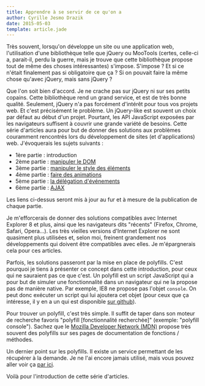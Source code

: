 ```yaml
---
title: Apprendre à se servir de ce qu'on a
author: Cyrille Jesmo Drazik
date: 2015-05-03
template: article.jade
---
```


Très souvent, lorsqu'on développe un site ou une application web, l'utilisation d'une bibliothèque telle que jQuery ou MooTools (certes, celle-ci a, parait-il, perdu la guerre, mais je trouve que cette bibliothèque propose tout de même des choses intéressantes) s'impose. S'impose ? Et si ce n'était finalement pas si obligatoire que ça ? Si on pouvait faire la même chose qu'avec jQuery, mais sans jQuery ?

<span class="more"></span>

Que l'on soit bien d'accord. Je ne crache pas sur jQuery ni sur ses petits copains. Cette bibliothèque rend un grand service, et est de très bonne qualité. Seulement, jQuery n'a pas forcément d'intérêt pour tous vos projets web. Et c'est précisément le problème. Un jQuery-like est souvent un choix par défaut au début d'un projet. Pourtant, les API JavaScript exposées par les navigateurs suffisent à couvrir une grande variété de besoins. Cette série d'articles aura pour but de donner des solutions aux problèmes couramment rencontrés lors du développement de sites (et d'applications) web. J'évoquerais les sujets suivants :

* 1ère partie : introduction
* 2ème partie : [manipuler le DOM](/articles/apprendre-a-se-servir-de-ce-quon-a-manipuler-dom/)
* 3ème partie : [manipuler le style des éléments](/articles/apprendre-a-se-servir-de-ce-quon-a-manipuler-styles-elements/)
* 4ème partie : [faire des animations](/articles/apprendre-a-se-servir-de-ce-quon-a-animations)
* 5ème partie : [la délégation d'événements](/articles/apprendre-a-se-servir-de-ce-quon-a-event-delegation)
* 6ème partie : [AJAX](/articles/apprendre-a-se-servir-de-ce-quon-a-ajax/)

Les liens ci-dessus seront mis à jour au fur et à mesure de la publication de chaque partie.

Je m'efforcerais de donner des solutions compatibles avec Internet Explorer 8 et plus, ainsi que les navigateurs dits "récents" (Firefox, Chrome, Safari, Opera...). Les très vieilles versions d'Internet Explorer ne sont quasiment plus utilisées et, selon moi, freinent grandement nos développements qui doivent être compatibles avec elles. Je m'épargnerais cela pour ces articles.

Parfois, les solutions passeront par la mise en place de polyfills. C'est pourquoi je tiens à présenter ce concept dans cette introduction, pour ceux qui ne sauraient pas ce que c'est. Un polyfill est un script JavaScript qui a pour but de simuler une fonctionnalité dans un navigateur qui ne la propose pas de manière native. Par exemple, IE8 ne propose pas l'objet `console`. On peut donc exécuter un script qui lui ajoutera cet objet (pour ceux que ça intéresse, il y en a un qui est disponible [sur github](https://github.com/paulmillr/console-polyfill)).

Pour trouver un polyfill, c'est très simple. Il suffit de taper dans son moteur de recherche favoris "polyfill [fonctionnalité recherchée]" (exemple: "polyfill console"). Sachez que le [Mozilla Developer Network (MDN)](https://developer.mozilla.org/fr/) propose très souvent des polyfills sur ses pages de documentation de fonctions / méthodes.

Un dernier point sur les polyfills. Il existe un service permettant de les récupérer à la demande. Je ne l'ai encore jamais utilisé, mais vous pouvez aller voir ça [par ici](https://github.com/Financial-Times/polyfill-service).

Voilà pour l'introduction de cette série d'articles.
